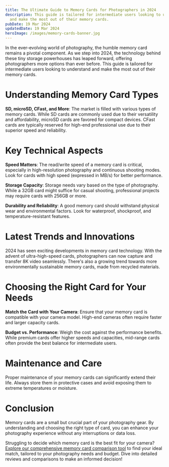 ```yaml
---
title: The Ultimate Guide to Memory Cards for Photographers in 2024
description: This guide is tailored for intermediate users looking to understand
  and make the most out of their memory cards.
pubDate: 19 Mar 2024
updatedDate: 19 Mar 2024
heroImage: /images/memory-cards-banner.jpg
---
```

In the ever-evolving world of photography, the humble memory card remains a pivotal component. As we step into 2024, the technology behind these tiny storage powerhouses has leaped forward, offering photographers more options than ever before. This guide is tailored for intermediate users looking to understand and make the most out of their memory cards.

# **Understanding Memory Card Types**

**SD, microSD, CFast, and More**: The market is filled with various types of memory cards. While SD cards are commonly used due to their versatility and affordability, microSD cards are favored for compact devices. CFast cards are typically reserved for high-end professional use due to their superior speed and reliability.

# **Key Technical Aspects**

**Speed Matters**: The read/write speed of a memory card is critical, especially in high-resolution photography and continuous shooting modes. Look for cards with high speed (expressed in MB/s) for better performance.

**Storage Capacity**: Storage needs vary based on the type of photography. While a 32GB card might suffice for casual shooting, professional projects may require cards with 256GB or more.

**Durability and Reliability**: A good memory card should withstand physical wear and environmental factors. Look for waterproof, shockproof, and temperature-resistant features.

# **Latest Trends and Innovations**

2024 has seen exciting developments in memory card technology. With the advent of ultra-high-speed cards, photographers can now capture and transfer 8K video seamlessly. There's also a growing trend towards more environmentally sustainable memory cards, made from recycled materials.

# **Choosing the Right Card for Your Needs**

**Match the Card with Your Camera**: Ensure that your memory card is compatible with your camera model. High-end cameras often require faster and larger capacity cards.

**Budget vs. Performance**: Weigh the cost against the performance benefits. While premium cards offer higher speeds and capacities, mid-range cards often provide the best balance for intermediate users.

# **Maintenance and Care**

Proper maintenance of your memory cards can significantly extend their life. Always store them in protective cases and avoid exposing them to extreme temperatures or moisture.

# **Conclusion**

Memory cards are a small but crucial part of your photography gear. By understanding and choosing the right type of card, you can enhance your photography experience without any interruptions or data loss.

Struggling to decide which memory card is the best fit for your camera? [Explore our comprehensive memory card comparison tool](https://sdprices.com/) to find your ideal match, tailored to your photography needs and budget. Dive into detailed reviews and comparisons to make an informed decision!